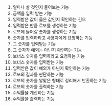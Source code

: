 1. 얼마나 살 것인지 물어보는 기능
2. 금액을 입력 받는 기능
3. 입력받은 값이 옳은 값인지 확인하는 긴으
4. 입력받은 만큼 로또를 생성하는 기능
5. 로또에 들어갈 숫자를 생성하는 기능
6. 숫자를 입력하라고 사용자에게 요청하는 기능
7. 그 숫자를 입력받는 기능
8. 그 숫자가 예외는 아닌지 확인하는 기능
9. 보너스 숫자를 입력하라고 요청하는 기능
10. 보너스 숫자를 입력받는 기능
11. 입력받은 값이 예외가 아닌지 확인하는 기능
12. 로또의 결과를 판단하는 기능
13. 로또의 숫자를 알맞은 형태로 정리해서 반환하는 기능
14. 로또의 숫자를 출력하는 기능
15. 수익률을 계산하는 기능
16. 수익률을 출력하는 기능
